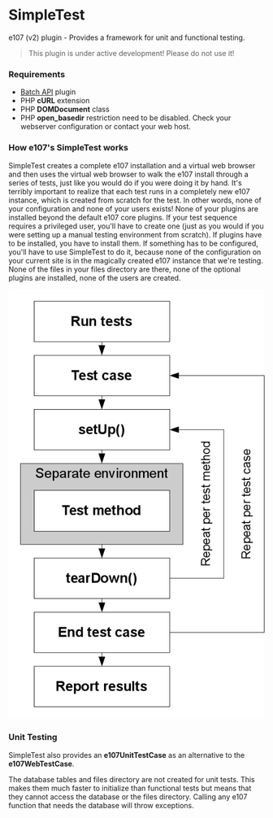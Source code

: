 SimpleTest
==========

e107 (v2) plugin - Provides a framework for unit and functional testing.

> This plugin is under active development! Please do not use it!

### Requirements

- [Batch API](https://github.com/lonalore/batch) plugin
- PHP **cURL** extension
- PHP **DOMDocument** class
- PHP **open_basedir** restriction need to be disabled. Check your webserver configuration or contact your web host.

### How e107's SimpleTest works

SimpleTest creates a complete e107 installation and a virtual web browser and then uses the virtual web browser to walk the e107 install through a series of tests, just like you would do if you were doing it by hand. It's terribly important to realize that each test runs in a completely new e107 instance, which is created from scratch for the test. In other words, none of your configuration and none of your users exists! None of your plugins are installed beyond the default e107 core plugins. If your test sequence requires a privileged user, you'll have to create one (just as you would if you were setting up a manual testing environment from scratch). If plugins have to be installed, you have to install them. If something has to be configured, you'll have to use SimpleTest to do it, because none of the configuration on your current site is in the magically created e107 instance that we're testing. None of the files in your files directory are there, none of the optional plugins are installed, none of the users are created.

![SimpleTest Overview](https://raw.githubusercontent.com/lonalore/simpletest/master/assets/images/readme/simpletest_overview.png)

### Unit Testing

SimpleTest also provides an **e107UnitTestCase** as an alternative to the **e107WebTestCase**.

The database tables and files directory are not created for unit tests. This makes them much faster to initialize than functional tests but means that they cannot access the database or the files directory. Calling any e107 function that needs the database will throw exceptions.
